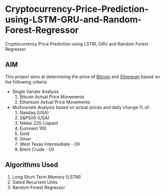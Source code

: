 # Cryptocurrency-Price-Prediction-using-LSTM-GRU-and-Random-Forest-Regressor
Cryptocurrency Price Prediction using LSTM, GRU and Random Forest Regressor<br>

## AIM<br>
This project aims at determining the price of <u>Bitcoin</u> and <u>Ethereum</u> based on the following criteria<br>
<ul>
  <li> Single Variate Analysis
    <ol>
      <li> Bitcoin Actual Price Movements </li>
      <li> Ethereum Actual Price Movements </li> </ol></li>
  <li> Multivariate Analysis based on actual prices and daily change % of:
    <ol>
      <li> Nasdaq (USA)</li>
      <li> S&P500 (USA)</li>
      <li>Nikkei 225 (Japan)</li>
      <li>Euronext 100</li>
      <li>Gold</li>
      <li>Silver</li>
      <li>West Texas Intermediate - Oil</li>
      <li>Brent Crude - Oil</li></ol></li></ul>


## Algorithms Used
<ol>
  <li> Long Short Term Memory (LSTM)</li>
  <li> Gated Recurrent Units </li>
  <li> Random Forest Regressor</li</ol>
      
